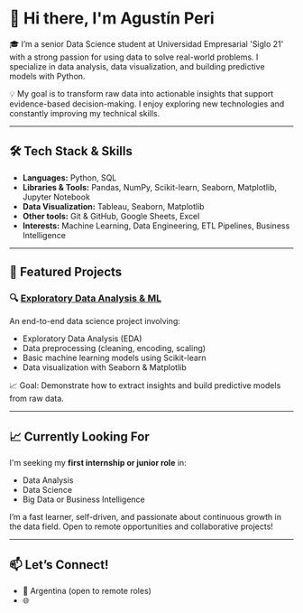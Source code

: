# 👋 Hi there, I'm Agustín Peri

🎓 I’m a senior Data Science student at Universidad Empresarial 'Siglo 21' with a strong passion for using data to solve real-world problems. I specialize in data analysis, data visualization, and building predictive models with Python.

💡 My goal is to transform raw data into actionable insights that support evidence-based decision-making. I enjoy exploring new technologies and constantly improving my technical skills.

---

## 🛠️ Tech Stack & Skills

- **Languages:** Python, SQL  
- **Libraries & Tools:** Pandas, NumPy, Scikit-learn, Seaborn, Matplotlib, Jupyter Notebook  
- **Data Visualization:** Tableau, Seaborn, Matplotlib  
- **Other tools:** Git & GitHub, Google Sheets, Excel  
- **Interests:** Machine Learning, Data Engineering, ETL Pipelines, Business Intelligence

---

## 🚀 Featured Projects

### 🔍 [Exploratory Data Analysis & ML](https://github.com/AgustinP-eri/Exploratory-Data-Analysis-ML)
An end-to-end data science project involving:
- Exploratory Data Analysis (EDA)
- Data preprocessing (cleaning, encoding, scaling)
- Basic machine learning models using Scikit-learn
- Data visualization with Seaborn & Matplotlib

📈 Goal: Demonstrate how to extract insights and build predictive models from raw data.

---

## 📈 Currently Looking For

I'm seeking my **first internship or junior role** in:
- Data Analysis
- Data Science
- Big Data or Business Intelligence

I’m a fast learner, self-driven, and passionate about continuous growth in the data field. Open to remote opportunities and collaborative projects!

---

## 📫 Let’s Connect!

- 📍 Argentina (open to remote roles)
- 🌐
